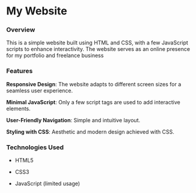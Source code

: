 # My Website

### Overview

This is a simple website built using HTML and CSS, with a few JavaScript scripts to enhance interactivity. The website serves as an online presence for my portfolio and freelance business

### Features

**Responsive Design**: The website adapts to different screen sizes for a seamless user experience.

**Minimal JavaScript**: Only a few script tags are used to add interactive elements.

**User-Friendly Navigation**: Simple and intuitive layout.

**Styling with CSS**: Aesthetic and modern design achieved with CSS.

### Technologies Used

- HTML5

- CSS3

- JavaScript (limited usage)